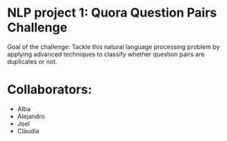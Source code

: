 # NLP project 1: Quora Question Pairs Challenge

Goal of the challenge:
Tackle this natural language processing problem by applying advanced techniques to classify whether question pairs are duplicates or not.

# Collaborators:
- Alba
- Alejandro
- Joel
- Clàudia
